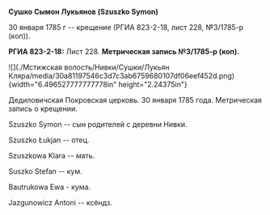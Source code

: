 **Сушко Сымон Лукьянов (Szuszko Symon)**

30 января 1785 г -- крещение (РГИА 823-2-18, лист 228, №3/1785-р (коп)).

**РГИА 823-2-18:** Лист 228. **Метрическая запись №3/1785-р (коп).**

![](./Мстижская волость/Нивки/Сушки/Лукьян Кляра/media/30a81197546c3d7c3ab6759680107df06eef452d.png){width="6.496527777777778in"
height="2.24375in"}

Дедиловичская Покровская церковь. 30 января 1785 года. Метрическая
запись о крещении.

Szuszko Symon -- сын родителей с деревни Нивки.

Szuszko Łukjan -- отец.

Szuszkowa Klara -- мать.

Suszko Stefan -- кум.

Bautrukowa Ewa - кума.

Jazgunowicz Antoni -- ксёндз.
